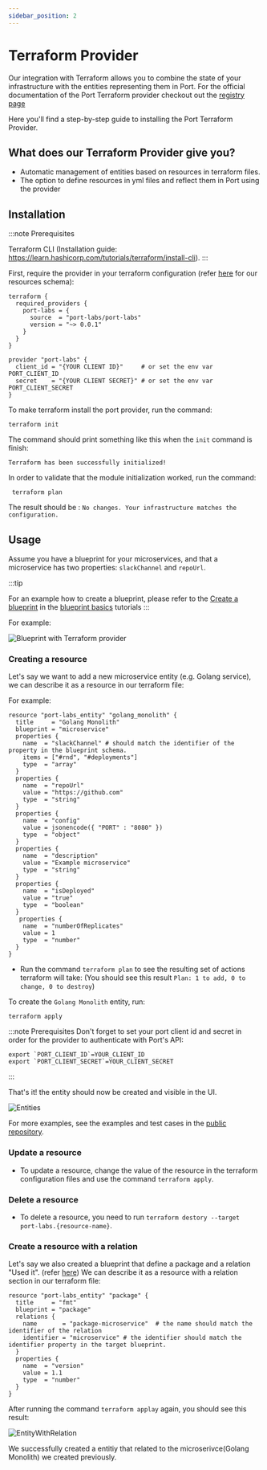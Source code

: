```yaml
---
sidebar_position: 2
---
```


# Terraform Provider

Our integration with Terraform allows you to combine the state of your infrastructure with the entities representing them in Port. For the official documentation of the Port Terraform provider checkout out the [registry page](https://registry.terraform.io/providers/port-labs/port/)

Here you'll find a step-by-step guide to installing the Port Terraform Provider.

## What does our Terraform Provider give you?

- Automatic management of entities based on resources in terraform files.
- The option to define resources in yml files and reflect them in Port using the provider

## Installation

:::note Prerequisites

Terraform CLI (Installation guide: https://learn.hashicorp.com/tutorials/terraform/install-cli).
:::

First, require the provider in your terraform configuration (refer [here](https://registry.terraform.io/providers/port-labs/port-labs/latest/docs/resources/entity) for our resources schema):

```hcl
terraform {
  required_providers {
    port-labs = {
      source  = "port-labs/port-labs"
      version = "~> 0.0.1"
    }
  }
}

provider "port-labs" {
  client_id = "{YOUR CLIENT ID}"     # or set the env var PORT_CLIENT_ID
  secret    = "{YOUR CLIENT SECRET}" # or set the env var PORT_CLIENT_SECRET
}
```

To make terraform install the port provider, run the command:

```shell
terraform init
```

The command should print something like this when the `init` command is finish:

`Terraform has been successfully initialized!`

In order to validate that the module initialization worked, run the command:

```shell
 terraform plan
```

The result should be : `No changes. Your infrastructure matches the configuration.`

## Usage

Assume you have a blueprint for your microservices, and that a microservice has two properties: `slackChannel` and `repoUrl`.

:::tip

For an example how to create a blueprint, please refer to the [Create a blueprint](../tutorials/blueprint-basics.md#create-blueprints) in the [blueprint basics](../tutorials/blueprint-basics.md) tutorials
:::

For example:

![Blueprint with Terraform provider](../../static/img/integrations/terraform-provider/MicroserviceBlueprint.png)

### Creating a resource

Let's say we want to add a new microservice entity (e.g. Golang service), we can describe it as a resource in our terraform file:

For example:

```hcl
resource "port-labs_entity" "golang_monolith" {
  title     = "Golang Monolith"
  blueprint = "microservice"
  properties {
    name  = "slackChannel" # should match the identifier of the property in the blueprint schema.
    items = ["#rnd", "#deployments"]
    type  = "array"
  }
  properties {
    name  = "repoUrl"
    value = "https://github.com"
    type  = "string"
  }
  properties {
    name  = "config"
    value = jsonencode({ "PORT" : "8080" })
    type  = "object"
  }
  properties {
    name  = "description"
    value = "Example microservice"
    type  = "string"
  }
  properties {
    name  = "isDeployed"
    value = "true"
    type  = "boolean"
  }
   properties {
    name  = "numberOfReplicates"
    value = 1
    type  = "number"
  }
}
```

- Run the command `terraform plan` to see the resulting set of actions terraform will take: (You should see this result `Plan: 1 to add, 0 to change, 0 to destroy`)

To create the `Golang Monolith` entity, run:

```shell
terraform apply
```

:::note Prerequisites
Don't forget to set your port client id and secret in order for the provider to authenticate with Port's API:

```shell
export `PORT_CLIENT_ID`=YOUR_CLIENT_ID
export `PORT_CLIENT_SECRET`=YOUR_CLIENT_SECRET
```

:::

That's it! the entity should now be created and visible in the UI.

![Entities](../../static/img/integrations/terraform-provider/Entities.png)

For more examples, see the examples and test cases in the [public repository](https://github.com/port-labs/terraform-provider-port).

### Update a resource

- To update a resource, change the value of the resource in the terraform configuration files and use the command `terraform apply`.

### Delete a resource

- To delete a resource, you need to run `terraform destory --target port-labs.{resource-name}`.

### Create a resource with a relation

Let's say we also created a blueprint that define a package and a relation "Used it". (refer [here](../tutorials/relation-basics.md))
We can describe it as a resource with a relation section in our terraform file:

```hcl
resource "port-labs_entity" "package" {
  title     = "fmt"
  blueprint = "package"
  relations {
    name       = "package-microservice"  # the name should match the identifier of the relation
    identifier = "microservice" # the identifier should match the identifier property in the target blueprint.
  }
  properties {
    name  = "version"
    value = 1.1
    type  = "number"
  }
}
```

After running the command `terraform applay` again, you should see this result:

![EntityWithRelation](../../static/img/integrations/terraform-provider/EntityWithRelation.png)

We successfully created a entitiy that related to the microserivce(Golang Monolith) we created previously.
